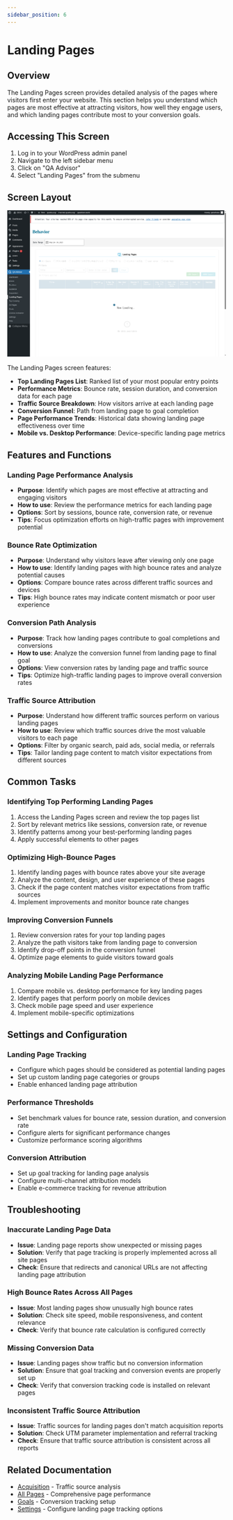 ```yaml
---
sidebar_position: 6
---
```


# Landing Pages

## Overview
The Landing Pages screen provides detailed analysis of the pages where visitors first enter your website. This section helps you understand which pages are most effective at attracting visitors, how well they engage users, and which landing pages contribute most to your conversion goals.

## Accessing This Screen
1. Log in to your WordPress admin panel
2. Navigate to the left sidebar menu
3. Click on "QA Advisor"
4. Select "Landing Pages" from the submenu

## Screen Layout
![Landing Pages Overview](./images/screen-landing-pages-overview.png)

The Landing Pages screen features:
- **Top Landing Pages List**: Ranked list of your most popular entry points
- **Performance Metrics**: Bounce rate, session duration, and conversion data for each page
- **Traffic Source Breakdown**: How visitors arrive at each landing page
- **Conversion Funnel**: Path from landing page to goal completion
- **Page Performance Trends**: Historical data showing landing page effectiveness over time
- **Mobile vs. Desktop Performance**: Device-specific landing page metrics

## Features and Functions

### Landing Page Performance Analysis
- **Purpose**: Identify which pages are most effective at attracting and engaging visitors
- **How to use**: Review the performance metrics for each landing page
- **Options**: Sort by sessions, bounce rate, conversion rate, or revenue
- **Tips**: Focus optimization efforts on high-traffic pages with improvement potential

### Bounce Rate Optimization
- **Purpose**: Understand why visitors leave after viewing only one page
- **How to use**: Identify landing pages with high bounce rates and analyze potential causes
- **Options**: Compare bounce rates across different traffic sources and devices
- **Tips**: High bounce rates may indicate content mismatch or poor user experience

### Conversion Path Analysis
- **Purpose**: Track how landing pages contribute to goal completions and conversions
- **How to use**: Analyze the conversion funnel from landing page to final goal
- **Options**: View conversion rates by landing page and traffic source
- **Tips**: Optimize high-traffic landing pages to improve overall conversion rates

### Traffic Source Attribution
- **Purpose**: Understand how different traffic sources perform on various landing pages
- **How to use**: Review which traffic sources drive the most valuable visitors to each page
- **Options**: Filter by organic search, paid ads, social media, or referrals
- **Tips**: Tailor landing page content to match visitor expectations from different sources

## Common Tasks

### Identifying Top Performing Landing Pages
1. Access the Landing Pages screen and review the top pages list
2. Sort by relevant metrics like sessions, conversion rate, or revenue
3. Identify patterns among your best-performing landing pages
4. Apply successful elements to other pages

### Optimizing High-Bounce Pages
1. Identify landing pages with bounce rates above your site average
2. Analyze the content, design, and user experience of these pages
3. Check if the page content matches visitor expectations from traffic sources
4. Implement improvements and monitor bounce rate changes

### Improving Conversion Funnels
1. Review conversion rates for your top landing pages
2. Analyze the path visitors take from landing page to conversion
3. Identify drop-off points in the conversion funnel
4. Optimize page elements to guide visitors toward goals

### Analyzing Mobile Landing Page Performance
1. Compare mobile vs. desktop performance for key landing pages
2. Identify pages that perform poorly on mobile devices
3. Check mobile page speed and user experience
4. Implement mobile-specific optimizations

## Settings and Configuration

### Landing Page Tracking
- Configure which pages should be considered as potential landing pages
- Set up custom landing page categories or groups
- Enable enhanced landing page attribution

### Performance Thresholds
- Set benchmark values for bounce rate, session duration, and conversion rate
- Configure alerts for significant performance changes
- Customize performance scoring algorithms

### Conversion Attribution
- Set up goal tracking for landing page analysis
- Configure multi-channel attribution models
- Enable e-commerce tracking for revenue attribution

## Troubleshooting

### Inaccurate Landing Page Data
- **Issue**: Landing page reports show unexpected or missing pages
- **Solution**: Verify that page tracking is properly implemented across all site pages
- **Check**: Ensure that redirects and canonical URLs are not affecting landing page attribution

### High Bounce Rates Across All Pages
- **Issue**: Most landing pages show unusually high bounce rates
- **Solution**: Check site speed, mobile responsiveness, and content relevance
- **Check**: Verify that bounce rate calculation is configured correctly

### Missing Conversion Data
- **Issue**: Landing pages show traffic but no conversion information
- **Solution**: Ensure that goal tracking and conversion events are properly set up
- **Check**: Verify that conversion tracking code is installed on relevant pages

### Inconsistent Traffic Source Attribution
- **Issue**: Traffic sources for landing pages don't match acquisition reports
- **Solution**: Check UTM parameter implementation and referral tracking
- **Check**: Ensure that traffic source attribution is consistent across all reports

## Related Documentation
- [Acquisition](/docs/user-manual/screens-and-operations/acquisition) - Traffic source analysis
- [All Pages](/docs/user-manual/screens-and-operations/all-pages) - Comprehensive page performance
- [Goals](/docs/user-manual/screens-and-operations/goals) - Conversion tracking setup
- [Settings](/docs/user-manual/screens-and-operations/settings) - Configure landing page tracking options
